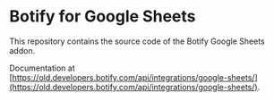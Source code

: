 # Botify for Google Sheets

This repository contains the source code of the Botify Google Sheets addon.

Documentation at [https://old.developers.botify.com/api/integrations/google-sheets/](https://old.developers.botify.com/api/integrations/google-sheets/).


